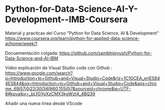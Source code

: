 # Python-for-Data-Science-AI-Y-Development--IMB-Coursera
Material y pracitcas del Curso "Python for Data Science, AI &amp; Development" https://www.coursera.org/learn/python-for-applied-data-science-ai/home/week/1



Docuementación colgada: https://github.com/sambhipiyush/Python-for-Data-Science-and-AI-IBM


Video explicación de Visual Studio code con Github : https://www.google.com/search?q=Introduction+to+Github+and+Visual+Studio+Code&rlz=1C1GCEA_enES844ES844&oq=Introduction+to+Github+and+Visual+Studio+Code&aqs=chrome..69i57j0i22i30l3j69i60.155j0j7&sourceid=chrome&ie=UTF-8#kpvalbx=_bLfGYoXzCMX3kgWzt4_4BQ39

Añadir una nueva linea desde VScode
